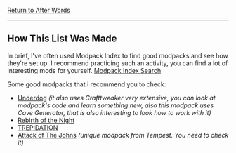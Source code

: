 [Return to After Words](README.md#After-Words)

----
## How This List Was Made

In brief, I've often used Modpack Index to find good modpacks and see how they're set up. I recommend practicing such an activity, you can find a lot of interesting mods for yourself.
[Modpack Index Search](https://www.modpackindex.com/modpack/finder?version=1-12-2&mindls=100&included_mods=40350)

Some good modpacks that i recommend you to check:

- [Underdog](https://www.modpackindex.com/modpack/23547/underdog) *(it also uses Crafttweaker very extensive, you can look at modpack's code and learn something new, also this modpack uses Cave Generator, that is also interesting to look how to work with it)*
- [Rebirth of the Night](https://www.modpackindex.com/modpack/6256/rebirth-of-the-night-rotn)
- [TREPIDATION](https://www.modpackindex.com/modpack/32030/trepidation)
- [Attack of The Johns](https://www.modpackindex.com/modpack/54510/attack-of-the-johns) *(unique modpack from Tempest. You need to check it)*

